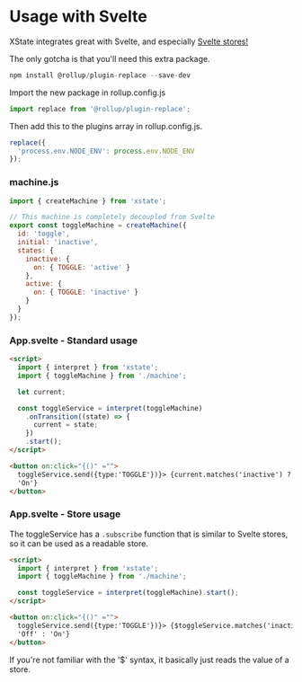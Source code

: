 # Usage with Svelte

XState integrates great with Svelte, and especially [Svelte stores!](https://svelte.dev/docs#svelte_store)

The only gotcha is that you'll need this extra package.

```js
npm install @rollup/plugin-replace --save-dev
```

Import the new package in rollup.config.js

```js
import replace from '@rollup/plugin-replace';
```

Then add this to the plugins array in rollup.config.js.

```js
replace({
  'process.env.NODE_ENV': process.env.NODE_ENV
});
```

### machine.js

```js
import { createMachine } from 'xstate';

// This machine is completely decoupled from Svelte
export const toggleMachine = createMachine({
  id: 'toggle',
  initial: 'inactive',
  states: {
    inactive: {
      on: { TOGGLE: 'active' }
    },
    active: {
      on: { TOGGLE: 'inactive' }
    }
  }
});
```

### App.svelte - Standard usage

```html
<script>
  import { interpret } from 'xstate';
  import { toggleMachine } from './machine';

  let current;

  const toggleService = interpret(toggleMachine)
    .onTransition((state) => {
      current = state;
    })
    .start();
</script>

<button on:click="{()" ="">
  toggleService.send({type:'TOGGLE'})}> {current.matches('inactive') ? 'Off' :
  'On'}
</button>
```

### App.svelte - Store usage

The toggleService has a `.subscribe` function that is similar to Svelte stores, so it can be used as a readable store.

```html
<script>
  import { interpret } from 'xstate';
  import { toggleMachine } from './machine';

  const toggleService = interpret(toggleMachine).start();
</script>

<button on:click="{()" ="">
  toggleService.send({type:'TOGGLE'})}> {$toggleService.matches('inactive') ?
  'Off' : 'On'}
</button>
```

If you're not familiar with the '\$' syntax, it basically just reads the value of a store.

